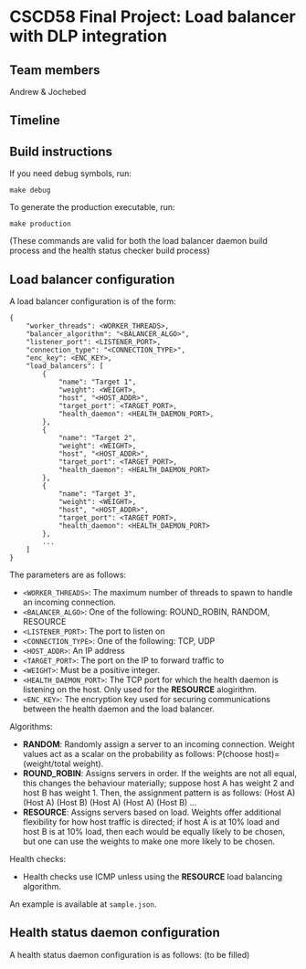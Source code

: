 # CSCD58 Final Project: Load balancer with DLP integration

## Team members

Andrew & Jochebed

## Timeline

## Build instructions

If you need debug symbols, run:

    make debug

To generate the production executable, run:

    make production

(These commands are valid for both the load balancer daemon build process and the health status checker build process)

## Load balancer configuration

A load balancer configuration is of the form:

```
{
    "worker_threads": <WORKER_THREADS>,
    "balancer_algorithm": "<BALANCER_ALGO>",
    "listener_port": <LISTENER_PORT>,
    "connection_type": "<CONNECTION_TYPE>",
    "enc_key": <ENC_KEY>,
    "load_balancers": [
        {
            "name": "Target 1",
            "weight": <WEIGHT>,
            "host", "<HOST_ADDR>",
            "target_port": <TARGET_PORT>,
            "health_daemon": <HEALTH_DAEMON_PORT>,
        },
        {
            "name": "Target 2",
            "weight": <WEIGHT>,
            "host", "<HOST_ADDR>",
            "target_port": <TARGET_PORT>,
            "health_daemon": <HEALTH_DAEMON_PORT>
        },
        {
            "name": "Target 3",
            "weight": <WEIGHT>,
            "host", "<HOST_ADDR>",
            "target_port": <TARGET_PORT>,
            "health_daemon": <HEALTH_DAEMON_PORT>
        },
        ...
    ]
}
```

The parameters are as follows:
- `<WORKER_THREADS>`: The maximum number of threads to spawn to handle an incoming connection.
- `<BALANCER_ALGO>`: One of the following: ROUND_ROBIN, RANDOM, RESOURCE
- `<LISTENER_PORT>`: The port to listen on
- `<CONNECTION_TYPE>`: One of the following: TCP, UDP
- `<HOST_ADDR>`: An IP address
- `<TARGET_PORT>`: The port on the IP to forward traffic to
- `<WEIGHT>`: Must be a positive integer.
- `<HEALTH_DAEMON_PORT>`: The TCP port for which the health daemon is listening on the host. Only used for the **RESOURCE** alogirithm.
- `<ENC_KEY>`: The encryption key used for securing communications between the health daemon and the load balancer.

Algorithms:
- **RANDOM**: Randomly assign a server to an incoming connection. Weight values act as a scalar on the probability as follows: P(choose host)=(weight/total weight).
- **ROUND_ROBIN**: Assigns servers in order. If the weights are not all equal, this changes the behaviour materially; suppose host A has weight 2 and host B has weight 1. Then, the assignment pattern is as follows: (Host A) (Host A) (Host B) (Host A) (Host A) (Host B) ...
- **RESOURCE**: Assigns servers based on load. Weights offer additional flexibility for how host traffic is directed; if host A is at 10% load and host B is at 10% load, then each would be equally likely to be chosen, but one can use the weights to make one more likely to be chosen. 

Health checks:
- Health checks use ICMP unless using the **RESOURCE** load balancing algorithm.

An example is available at `sample.json`.

## Health status daemon configuration

A health status daemon configuration is as follows:
(to be filled)